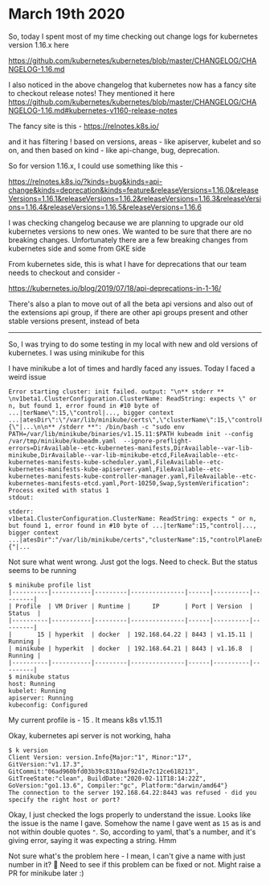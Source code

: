 # March 19th 2020

So, today I spent most of my time checking out change logs for kubernetes
version 1.16.x here

https://github.com/kubernetes/kubernetes/blob/master/CHANGELOG/CHANGELOG-1.16.md

I also noticed in the above changelog that kubernetes now has a fancy site to
checkout release notes! They mentioned it here 
https://github.com/kubernetes/kubernetes/blob/master/CHANGELOG/CHANGELOG-1.16.md#kubernetes-v1160-release-notes

The fancy site is this - https://relnotes.k8s.io/

and it has filtering ! based on versions, areas - like apiserver, kubelet and
so on, and then based on kind - like api-change, bug, deprecation.

So for version 1.16.x, I could use something like this -

https://relnotes.k8s.io/?kinds=bug&kinds=api-change&kinds=deprecation&kinds=feature&releaseVersions=1.16.0&releaseVersions=1.16.1&releaseVersions=1.16.2&releaseVersions=1.16.3&releaseVersions=1.16.4&releaseVersions=1.16.5&releaseVersions=1.16.6

I was checking changelog because we are planning to upgrade our old kubernetes
versions to new ones. We wanted to be sure that there are no breaking changes.
Unfortunately there are a few breaking changes from kubernetes side and some
from GKE side

From kubernetes side, this is what I have for deprecations that our team needs
to checkout and consider - 

https://kubernetes.io/blog/2019/07/18/api-deprecations-in-1-16/

There's also a plan to move out of all the beta api versions and also out of
the extensions api group, if there are other api groups present and other stable
versions present, instead of beta

---------------------

So, I was trying to do some testing in my local with new and old versions of
kubernetes. I was using minikube for this

I have minikube a lot of times and hardly faced any issues. Today I faced a
weird issue

```
Error starting cluster: init failed. output: "\n** stderr ** \nv1beta1.ClusterConfiguration.ClusterName: ReadString: expects \" or n, but found 1, error found in #10 byte of ...|terName\":15,\"control|..., bigger context ...|atesDir\":\"/var/lib/minikube/certs\",\"clusterName\":15,\"controlPlaneEndpoint\":\"localhost:8443\",\"dns\":{\"|...\n\n** /stderr **": /bin/bash -c "sudo env PATH=/var/lib/minikube/binaries/v1.15.11:$PATH kubeadm init --config /var/tmp/minikube/kubeadm.yaml  --ignore-preflight-errors=DirAvailable--etc-kubernetes-manifests,DirAvailable--var-lib-minikube,DirAvailable--var-lib-minikube-etcd,FileAvailable--etc-kubernetes-manifests-kube-scheduler.yaml,FileAvailable--etc-kubernetes-manifests-kube-apiserver.yaml,FileAvailable--etc-kubernetes-manifests-kube-controller-manager.yaml,FileAvailable--etc-kubernetes-manifests-etcd.yaml,Port-10250,Swap,SystemVerification": Process exited with status 1
stdout:

stderr:
v1beta1.ClusterConfiguration.ClusterName: ReadString: expects " or n, but found 1, error found in #10 byte of ...|terName":15,"control|..., bigger context ...|atesDir":"/var/lib/minikube/certs","clusterName":15,"controlPlaneEndpoint":"localhost:8443","dns":{"|...
```

Not sure what went wrong. Just got the logs. Need to check. But the status
seems to be running

```
$ minikube profile list
|----------|-----------|---------|---------------|------|----------|---------|
| Profile  | VM Driver | Runtime |      IP       | Port | Version  | Status  |
|----------|-----------|---------|---------------|------|----------|---------|
|       15 | hyperkit  | docker  | 192.168.64.22 | 8443 | v1.15.11 | Running |
| minikube | hyperkit  | docker  | 192.168.64.21 | 8443 | v1.16.8  | Running |
|----------|-----------|---------|---------------|------|----------|---------|
$ minikube status
host: Running
kubelet: Running
apiserver: Running
kubeconfig: Configured
```

My current profile is - 15 . It means k8s v1.15.11

Okay, kubernetes api server is not working, haha

```
$ k version
Client Version: version.Info{Major:"1", Minor:"17", GitVersion:"v1.17.3", GitCommit:"06ad960bfd03b39c8310aaf92d1e7c12ce618213", GitTreeState:"clean", BuildDate:"2020-02-11T18:14:22Z", GoVersion:"go1.13.6", Compiler:"gc", Platform:"darwin/amd64"}
The connection to the server 192.168.64.22:8443 was refused - did you specify the right host or port?
```

Okay, I just checked the logs properly to understand the issue. Looks like the
issue is the name I gave. Somehow the name I gave went as `15` as is and not
within double quotes `"`. So, according to yaml, that's a number, and it's
giving error, saying it was expecting a string. Hmm

Not sure what's the problem here - I mean, I can't give a name with just number
in it? 🤔 Need to see if this problem can be fixed or not. Might raise a PR
for minikube later :)
